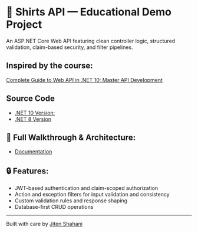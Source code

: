 ﻿# 👕 Shirts API — Educational Demo Project

An ASP.NET Core Web API featuring clean controller logic, structured validation, claim-based security, and filter pipelines.

## Inspired by the course:  
[Complete Guide to Web API in .NET 10: Master API Development](https://www.udemy.com/course/complete-web-api-course/?couponCode=ST16MT230625G1)

## Source Code 
- [.NET 10 Version:](https://github.com/frank-liu-toronto/WebAPI-NET10)
- [.NET 8 Version](https://github.com/frank-liu-toronto/WebAPIDemo)

## 🧾 Full Walkthrough & Architecture:  
- [Documentation](Docs/ShirtsApi.md)

## 🔒 Features:
- JWT-based authentication and claim-scoped authorization
- Action and exception filters for input validation and consistency
- Custom validation rules and response shaping
- Database-first CRUD operations

---

Built with care by [Jiten Shahani](https://github.com/JitenShahani)
